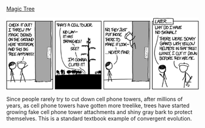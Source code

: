 [Magic Tree](https://xkcd.com/1569)

![Magic Tree](./random_comic.png)

Since people rarely try to cut down cell phone towers, after millions of years, as cell phone towers have gotten more treelike, trees have started growing fake cell phone tower attachments and shiny gray bark to protect themselves. This is a standard textbook example of convergent evolution.

